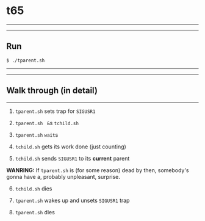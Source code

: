 # t65

---
---

## Run

```
$ ./tparent.sh
```

---
---

## Walk through (in detail)

---

1. `tparent.sh` sets trap for `SIGUSR1`

2. `tparent.sh` ` &`s `tchild.sh`

3. `tparent.sh` `wait`s

4. `tchild.sh` gets its work done (just counting)

5. `tchild.sh` sends `SIGUSR1` to its **current** parent

**WANRING:** If `tparent.sh` is (for some reason) dead by then, somebody's
gonna have a, probably unpleasant, surprise.

6. `tchild.sh` dies

7. `tparent.sh` wakes up and unsets `SIGUSR1` trap

8. `tparent.sh` dies
